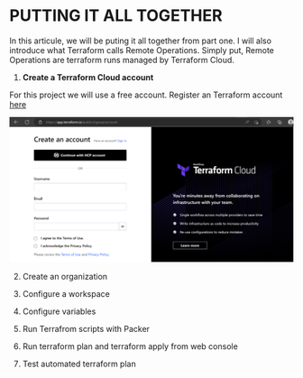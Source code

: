 # PUTTING IT ALL TOGETHER

In this articule, we will be puting it all together from part one. I will also introduce what Terraform calls Remote Operations. Simply put, Remote Operations are terraform runs managed by Terraform Cloud.

1. **Create a Terraform Cloud account**

For this project we will use a free account. Register an Terraform account [here](https://app.terraform.io/signup/account)

![terraform account](/images/1.png)

2. Create an organization

3. Configure a workspace
4. Configure variables
5. Run Terrafrom scripts with Packer
6. Run terraform plan and terraform apply from web console
7. Test automated terraform plan



